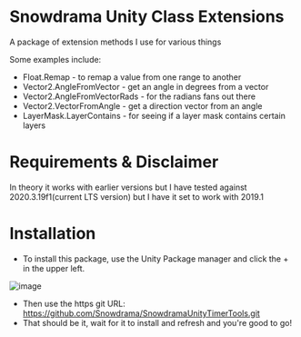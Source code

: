 # Snowdrama Unity Class Extensions
A package of extension methods I use for various things

Some examples include:
* Float.Remap - to remap a value from one range to another
* Vector2.AngleFromVector - get an angle in degrees from a vector
* Vector2.AngleFromVectorRads - for the radians fans out there
* Vector2.VectorFromAngle - get a direction vector from an angle
* LayerMask.LayerContains - for seeing if a layer mask contains certain layers

# Requirements & Disclaimer
In theory it works with earlier versions but I have tested against 2020.3.19f1(current LTS version) but I have it set to work with 2019.1

# Installation
* To install this package, use the Unity Package manager and click the + in the upper left.

![image](https://user-images.githubusercontent.com/1271916/139389113-88e7b032-0f93-42b2-ad80-10700baca435.png)
* Then use the https git URL: https://github.com/Snowdrama/SnowdramaUnityTimerTools.git
* That should be it, wait for it to install and refresh and you're good to go!
